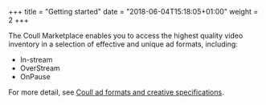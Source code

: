 +++
title = "Getting started"
date = "2018-06-04T15:18:05+01:00"
weight = 2
+++

The Coull Marketplace enables you to access the highest quality video inventory in a selection of effective and unique ad formats, including:

- In-stream
- OverStream
- OnPause

For more detail, see [Coull ad formats and creative specifications](/demand/getting-started/coull-ad-formats/).
